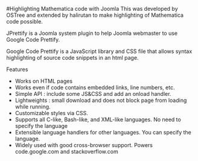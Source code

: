 #Highlighting Mathematica code with Joomla
This was developed by OSTree and extended by halirutan to make highlighting of Mathematica code possible.

JPrettify is a Joomla system plugin to help Joomla webmaster to use Google Code Prettify.

Google Code Prettify is a JavaScript library and CSS file that allows syntax highlighting of source code snippets in an html page.

Features

- Works on HTML pages
- Works even if code contains embedded links, line numbers, etc.
- Simple API : include some JS&CSS and add an onload handler.
- Lightweights : small download and does not block page from loading while running.
- Customizable styles via CSS.
- Supports all C-like, Bash-like, and XML-like languages. No need to specify the language
- Extensible language handlers for other languages. You can specify the language.
- Widely used with good cross-browser support. Powers code.google.com and stackoverflow.com
